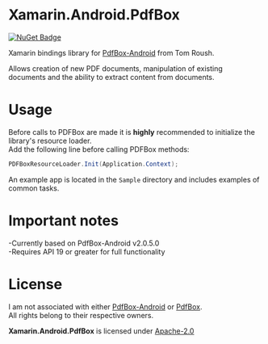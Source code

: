 Xamarin.Android.PdfBox
======================

[![NuGet Badge](https://buildstats.info/nuget/Xamarin.Android.PdfBox)](https://www.nuget.org/packages/Xamarin.Android.PdfBox)

Xamarin bindings library for [PdfBox-Android] from Tom Roush.

Allows creation of new PDF documents, manipulation of existing<br/>
documents and the ability to extract content from documents.

Usage
=====

Before calls to PDFBox are made it is **highly** recommended to initialize the library's resource loader.<br/>
Add the following line before calling PDFBox methods:

```csharp
PDFBoxResourceLoader.Init(Application.Context);
```

An example app is located in the `Sample` directory and includes examples of common tasks.

Important notes
===============

-Currently based on PdfBox-Android v2.0.5.0<br/>
-Requires API 19 or greater for full functionality

License
=======

I am not associated with either [PdfBox-Android] or [PdfBox].<br/>
All rights belong to their respective owners.

**Xamarin.Android.PdfBox** is licensed under [Apache-2.0][Apache-2.0]

[Apache-2.0]: http://www.apache.org/licenses/LICENSE-2.0.html
[Nuget]: https://www.nuget.org/packages/Xamarin.Android.PdfBox
[PdfBox]: http://pdfbox.apache.org
[PdfBox-Android]: https://github.com/TomRoush/PdfBox-Android